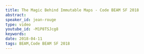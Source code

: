 ```yaml
---
title: The Magic Behind Immutable Maps - Code BEAM SF 2018
abstract: 
speaker_id: jean-rouge
type: video
youtube_id: -M1P8TSJcg8
keywords: 
date: 2018-04-11
tags: BEAM,Code BEAM SF 2018
---
```


